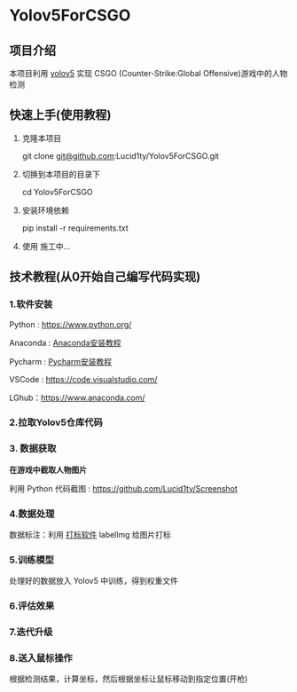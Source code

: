 # Yolov5ForCSGO

## 项目介绍

本项目利用 [yolov5](https://github.com/ultralytics/yolov5) 实现 CSGO (Counter-Strike:Global Offensive)游戏中的人物检测

## 快速上手(使用教程)

1. 克隆本项目

	git clone git@github.com:Lucid1ty/Yolov5ForCSGO.git

2. 切换到本项目的目录下

	cd Yolov5ForCSGO

3. 安装环境依赖

	pip install -r requirements.txt
	
4. 使用
	施工中...

## 技术教程(从0开始自己编写代码实现)

### 1.软件安装

Python : https://www.python.org/

Anaconda : [Anaconda安装教程](https://github.com/Lucid1ty/Yolov5ForCSGO/blob/main/InstallationTutorial/zh/Anaconda.md)

Pycharm : [Pycharm安装教程](https://zhuanlan.zhihu.com/p/529688095)

VSCode : https://code.visualstudio.com/

LGhub：https://www.anaconda.com/

### 2.拉取Yolov5仓库代码

### 3. 数据获取

**在游戏中截取人物图片**

利用 Python 代码截图 : https://github.com/Lucid1ty/Screenshot

### 4.数据处理

数据标注：利用 [打标软件](https://github.com/tzutalin/labelImg) labellmg 给图片打标

### 5.训练模型

处理好的数据放入 Yolov5 中训练，得到权重文件

### 6.评估效果

### 7.迭代升级

### 8.送入鼠标操作

根据检测结果，计算坐标，然后根据坐标让鼠标移动到指定位置(开枪)














